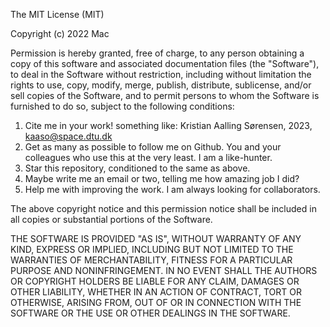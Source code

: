 
The MIT License (MIT)

Copyright (c) 2022 Mac

Permission is hereby granted, free of charge, to any person obtaining a copy
of this software and associated documentation files (the "Software"), to deal
in the Software without restriction, including without limitation the rights
to use, copy, modify, merge, publish, distribute, sublicense, and/or sell
copies of the Software, and to permit persons to whom the Software is
furnished to do so, subject to the following conditions:

1) Cite me in your work! something like: Kristian Aalling Sørensen, 2023, kaaso@space.dtu.dk
2) Get as many as possible to follow me on Github. You and your colleagues who use this at the very least. I am a like-hunter. 
3) Star this repository, conditioned to the same as above.
4) Maybe write me an email or two, telling me how amazing job I did?
5) Help me with improving the work. I am always looking for collaborators. 

The above copyright notice and this permission notice shall be included in all
copies or substantial portions of the Software.

THE SOFTWARE IS PROVIDED "AS IS", WITHOUT WARRANTY OF ANY KIND, EXPRESS OR
IMPLIED, INCLUDING BUT NOT LIMITED TO THE WARRANTIES OF MERCHANTABILITY,
FITNESS FOR A PARTICULAR PURPOSE AND NONINFRINGEMENT. IN NO EVENT SHALL THE
AUTHORS OR COPYRIGHT HOLDERS BE LIABLE FOR ANY CLAIM, DAMAGES OR OTHER
LIABILITY, WHETHER IN AN ACTION OF CONTRACT, TORT OR OTHERWISE, ARISING FROM,
OUT OF OR IN CONNECTION WITH THE SOFTWARE OR THE USE OR OTHER DEALINGS IN THE
SOFTWARE.
